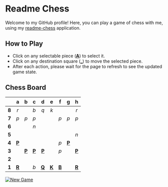 # Readme Chess

Welcome to my GitHub profile! Here, you can play a game of chess with me, using my [readme-chess](https://github.com/grim-kalman/readme-chess) application.

## How to Play

- Click on any selectable piece ([**A**]()) to select it.
- Click on any destination square ([**_**]()) to move the selected piece.
- After each action, please wait for the page to refresh to see the updated game state.

## Chess Board
|     |  a  |  b  |  c  |  d  |  e  |  f  |  g  |  h  |
|:---:|:---:|:---:|:---:|:---:|:---:|:---:|:---:|:---:|
|  **8**  |  _r_  |     |  _b_  |  _q_  |  _k_  |     |     |  _r_  |
|  **7**  |  _p_  |  _p_  |  _p_  |     |     |  _p_  |  _p_  |  _p_  |
|  **6**  |     |     |  _n_  |     |     |     |     |     |
|  **5**  |     |     |     |     |     |     |     |  _n_  |
|  **4**  |  [**P**](https://readmechess.azurewebsites.net/select?square=a4)  |     |     |     |     |  _p_  |  [**P**](https://readmechess.azurewebsites.net/select?square=g4)  |     |
|  **3**  |     |  [**P**](https://readmechess.azurewebsites.net/select?square=b3)  |  [**P**](https://readmechess.azurewebsites.net/select?square=c3)  |  [**P**](https://readmechess.azurewebsites.net/select?square=d3)  |     |  _p_  |     |  [**P**](https://readmechess.azurewebsites.net/select?square=h3)  |
|  **2**  |     |     |     |     |     |     |     |     |
|  **1**  |  [**R**](https://readmechess.azurewebsites.net/select?square=a1)  |     |  _b_  |  [**Q**](https://readmechess.azurewebsites.net/select?square=d1)  |  [**K**](https://readmechess.azurewebsites.net/select?square=e1)  |  [**B**](https://readmechess.azurewebsites.net/select?square=f1)  |     |  [**R**](https://readmechess.azurewebsites.net/select?square=h1)  |

[![New Game](https://img.shields.io/badge/New_Game-4CAF50)](https://readmechess.azurewebsites.net/new)